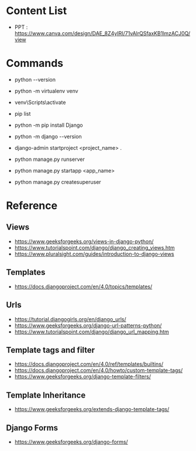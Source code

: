 # Content List

* PPT : https://www.canva.com/design/DAE_8Z4yIRI/71vAlrQSfaxKB1lmzACJ0Q/view


# Commands

* python --version
* python -m virtualenv venv
* venv\Scripts\activate
* pip list
* python -m pip install Django
* python -m django --version
* django-admin startproject <project_name> .
* python manage.py runserver
* python manage.py startapp <app_name>

* python manage.py createsuperuser
# Reference

## Views
* https://www.geeksforgeeks.org/views-in-django-python/
* https://www.tutorialspoint.com/django/django_creating_views.htm
* https://www.pluralsight.com/guides/introduction-to-django-views

## Templates
* https://docs.djangoproject.com/en/4.0/topics/templates/

## Urls

* https://tutorial.djangogirls.org/en/django_urls/
* https://www.geeksforgeeks.org/django-url-patterns-python/
* https://www.tutorialspoint.com/django/django_url_mapping.htm


## Template tags and filter

* https://docs.djangoproject.com/en/4.0/ref/templates/builtins/
* https://docs.djangoproject.com/en/4.0/howto/custom-template-tags/
* https://www.geeksforgeeks.org/django-template-filters/

## Template Inheritance
* https://www.geeksforgeeks.org/extends-django-template-tags/

## Django Forms
* https://www.geeksforgeeks.org/django-forms/


